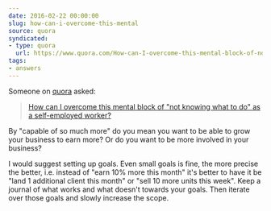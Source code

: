 ```yaml
---
date: 2016-02-22 00:00:00
slug: how-can-i-overcome-this-mental
source: quora
syndicated:
- type: quora
  url: https://www.quora.com/How-can-I-overcome-this-mental-block-of-not-knowing-what-to-do-as-a-self-employed-worker/answer/Roy-Tang
tags:
- answers
---
```


Someone on [quora](https://quora.com) asked:

> [How can I overcome this mental block of "not knowing what to do" as a self-employed worker?](https://www.quora.com/How-can-I-overcome-this-mental-block-of-not-knowing-what-to-do-as-a-self-employed-worker/answer/Roy-Tang)


By "capable of so much more" do you mean you want to be able to grow your business to earn more? Or do you want to be more involved in your business?

I would suggest setting up goals. Even small goals is fine, the more precise the better, i.e. instead of "earn 10% more this month" it's better to have it be "land 1 additional client this month" or "sell 10 more units this week". Keep a journal of what works and what doesn't towards your goals. Then iterate over those goals and slowly increase the scope.